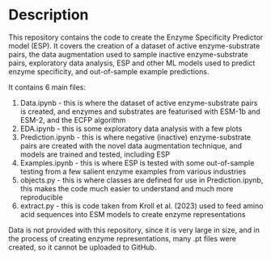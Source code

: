 # Description
This repository contains the code to create the Enzyme Specificity Predictor model (ESP). It covers the creation of a dataset of active enzyme-substrate pairs, the data augmentation used to sample inactive enzyme-substrate pairs, exploratory data analysis, ESP and other ML models used to predict enzyme specificity, and out-of-sample example predictions.

It contains 6 main files:
1. Data.ipynb - this is where the dataset of active enzyme-substrate pairs is created, and enzymes and substrates are featurised with ESM-1b and ESM-2, and the ECFP algorithm
2. EDA.ipynb - this is some exploratory data analysis with a few plots
3. Prediction.ipynb - this is where negative (inactive) enzyme-substrate pairs are created with the novel data augmentation technique, and models are trained and tested, including ESP
4. Examples.ipynb - this is where ESP is tested with some out-of-sample testing from a few salient enzyme examples from various industries
5. objects.py - this is where classes are defined for use in Prediction.ipynb, this makes the code much easier to understand and much more reproducible
6. extract.py - this is code taken from Kroll et al. (2023) used to feed amino acid sequences into ESM models to create enzyme representations

Data is not provided with this repository, since it is very large in size, and in the process of creating enzyme representations, many .pt files were created, so it cannot be uploaded to GitHub.